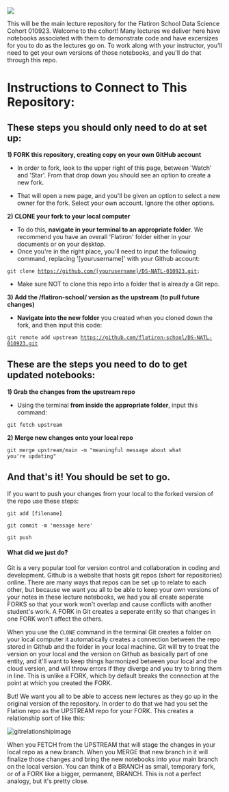 <img src="https://encrypted-tbn0.gstatic.com/images?q=tbn:ANd9GcS2DVc8OpBLjgghQJjcK5-WbOT8Bo3lgkye-A&usqp=CAU">

This will be the main lecture repository for the Flatiron School Data Science Cohort 010923. Welcome to the cohort!  Many lectures we deliver here have notebooks associated with them to demonstrate code and have excersizes for you to do as the lectures go on. To work along with your instructor, you'll need to get your own versions of those notebooks, and you'll do that through this repo. 

# Instructions to Connect to This Repository:

## These steps you should only need to do at set up:

**1) FORK this repository, creating copy on your own GitHub account**

* In order to fork, look to the upper right of this page, between 'Watch' and 'Star'. From that drop down you should see an option to create a new fork.

* That will open a new page, and you'll be given an option to select a new owner for the fork. Select your own account. Ignore the other options.

**2) CLONE your fork to your local computer**

* To do this, **navigate in your terminal to an appropriate folder**. We recommend you have an overall 'Flatiron' folder either in your documents or on your desktop.
* Once you're in the right place, you'll need to input the following command, replacing '[yourusername]' with your Github account:

<code>git clone https://github.com/[yourusername]/DS-NATL-010923.git;
</code>

* Make sure NOT to clone this repo into a folder that is already a Git repo. 

**3) Add the /flatiron-school/ version as the upstream (to pull future changes)**

* **Navigate into the new folder** you created when you cloned down the fork, and then input this code:

<code>git remote add upstream https://github.com/flatiron-school/DS-NATL-010923.git</code>

## These are the steps you need to do to get updated notebooks:

**1) Grab the changes from the upstream repo**

* Using the terminal **from inside the appropriate folder**, input this command:

<code>git fetch upstream</code>

**2) Merge new changes onto your local repo**

<code>git merge upstream/main -m "meaningful message about what you're updating"</code>

## And that's it! You should be set to go.

If you want to push your changes from your local to the forked version of the repo use these steps:

<code>git add [filename]</code>

<code>git commit -m 'message here'</code>

<code>git push</code>


#### What did we just do?

Git is a very popular tool for version control and collaboration in coding and development. Github is a website that hosts git repos (short for repositories) online. There are many ways that repos can be set up to relate to each other, but because we want you all to be able to keep your own versions of your notes in these lecture notebooks, we had you all create seperate FORKS so that your work won't overlap and cause conflicts with another student's work. A FORK in Git creates a seperate entity so that changes in one FORK won't affect the others.  

When you use the <code>CLONE</code> command in the terminal Git creates a folder on your local computer it automatically creates a connection between the repo stored in Github and the folder in your local machine. Git will try to treat the version on your local and the version on Github as basically part of one entity, and it'll want to keep things harmonized between your local and the cloud version, and will throw errors if they diverge and you try to bring them in line. This is unlike a FORK, which by default breaks the connection at the point at which you created the FORK. 

But! We want you all to be able to access new lectures as they go up in the original version of the repository. In order to do that we had you set the Flation repo as the UPSTREAM repo for your FORK. This creates a relationship sort of like this:

![gitrelationshipimage](https://user-images.githubusercontent.com/85522002/210625512-7f91212f-217d-4005-a856-51dc3bc9b183.png)

When you FETCH from the UPSTREAM that will stage the changes in your local repo as a new branch. When you MERGE that new branch in it will finalize those changes and bring the new notebooks into your main branch on the local version. You can think of a BRANCH as small, temporary fork, or of a FORK like a bigger, permanent, BRANCH. This is not a perfect analogy, but it's pretty close.
